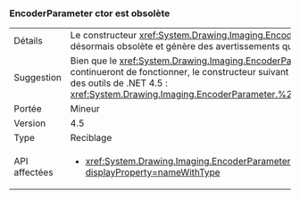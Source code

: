 ### <a name="encoderparameter-ctor-is-obsolete"></a>EncoderParameter ctor est obsolète

|   |   |
|---|---|
|Détails|Le constructeur <xref:System.Drawing.Imaging.EncoderParameter.%23ctor(System.Drawing.Imaging.Encoder,System.Int32,System.Int32,System.Int32,System.Int32)> est désormais obsolète et génère des avertissements quand il est utilisé.|
|Suggestion|Bien que le <xref:System.Drawing.Imaging.EncoderParameter.%23ctor(System.Drawing.Imaging.Encoder,System.Int32,System.Int32,System.Int32,System.Int32)>constructeur continueront de fonctionner, le constructeur suivant doit être utilisé à la place pour éviter l’avertissement de génération obsolète lors de la compilation de nouveau code à l’aide des outils de .NET 4.5 : <xref:System.Drawing.Imaging.EncoderParameter.%23ctor(System.Drawing.Imaging.Encoder,System.Int32,System.Drawing.Imaging.EncoderParameterValueType,System.IntPtr)>.|
|Portée|Mineur|
|Version|4.5|
|Type|Reciblage|
|API affectées|<ul><li><xref:System.Drawing.Imaging.EncoderParameter.%23ctor(System.Drawing.Imaging.Encoder,System.Int32,System.Int32,System.Int32,System.Int32)?displayProperty=nameWithType></li></ul>|

